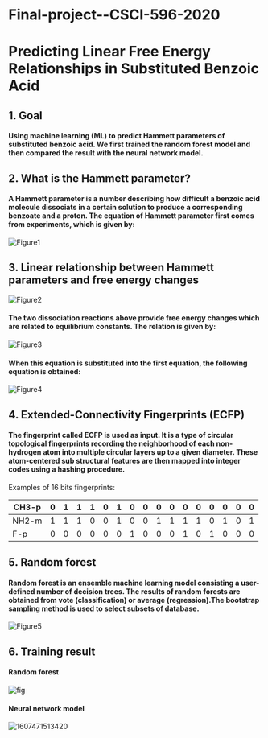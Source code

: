 # Final-project--CSCI-596-2020

# Predicting Linear Free Energy Relationships in Substituted Benzoic Acid

## 1. Goal

#### Using machine learning (ML) to predict Hammett parameters of substituted benzoic acid. We first trained the random forest model and then compared the result with the neural network model.  

## 2. What is the Hammett parameter?

#### A Hammett parameter is a number describing how difficult a benzoic acid molecule dissociats in a certain solution to produce a corresponding benzoate and a proton. The equation of Hammett parameter first comes from experiments, which is given by:

![Figure1](https://user-images.githubusercontent.com/38379489/99776533-d6775200-2ac5-11eb-9556-a9750916c3d8.png)

## 3. Linear relationship between Hammett parameters and free energy changes

![Figure2](https://user-images.githubusercontent.com/38379489/99776844-51d90380-2ac6-11eb-8312-2b16594af118.png)

#### The two dissociation reactions above provide free energy changes which are related to equilibrium constants. The relation is given by:

![Figure3](https://user-images.githubusercontent.com/38379489/99776852-54d3f400-2ac6-11eb-860e-f9d79d93fcac.png)

#### When this equation is substituted into the first equation, the following equation is obtained:

![Figure4](https://user-images.githubusercontent.com/38379489/99776859-57cee480-2ac6-11eb-8774-16c78ddaaa01.png)

## 4. Extended-Connectivity Fingerprints (ECFP)

#### The fingerprint called ECFP is used as input. It is a type of circular topological fingerprints recording the neighborhood of each non-hydrogen atom into multiple circular layers up to a given diameter. These atom-centered sub structural features are then mapped into integer codes using a hashing procedure.

Examples of 16 bits fingerprints:

| CH3-p | 0 | 1 | 1 | 1 | 0 | 1 | 0 | 0 | 0 | 0 | 0 | 0 | 0 | 0 | 0 | 0 |
| --- | --- | --- | --- | --- | --- | --- | --- | --- | --- | --- | --- | --- | --- | --- | --- | --- |
| NH2-m | 1 | 1 | 1 | 0 | 0 | 1 | 0 | 0 | 1 | 1 | 1 | 1 | 0 | 1 | 0 | 1 |
| F-p | 0 | 0 | 0 | 0 | 0 | 0 | 1 | 0 | 0 | 0 | 1 | 0 | 1 | 0 | 0 | 0 |

## 5. Random forest

#### Random forest is an ensemble machine learning model consisting a user-defined number of decision trees. The results of random forests are obtained from vote (classification) or average (regression).The bootstrap sampling method is used to select subsets of database.

![Figure5](https://user-images.githubusercontent.com/38379489/99776864-59001180-2ac6-11eb-9674-6668ca75f94e.png)

## 6. Training result 
#### Random forest
![fig](https://user-images.githubusercontent.com/38379489/101554614-d56e6d80-396b-11eb-9ba6-711af97f24af.png)

#### Neural network model
![1607471513420](https://user-images.githubusercontent.com/38379489/101555367-63972380-396d-11eb-866a-0a2866561039.png)

